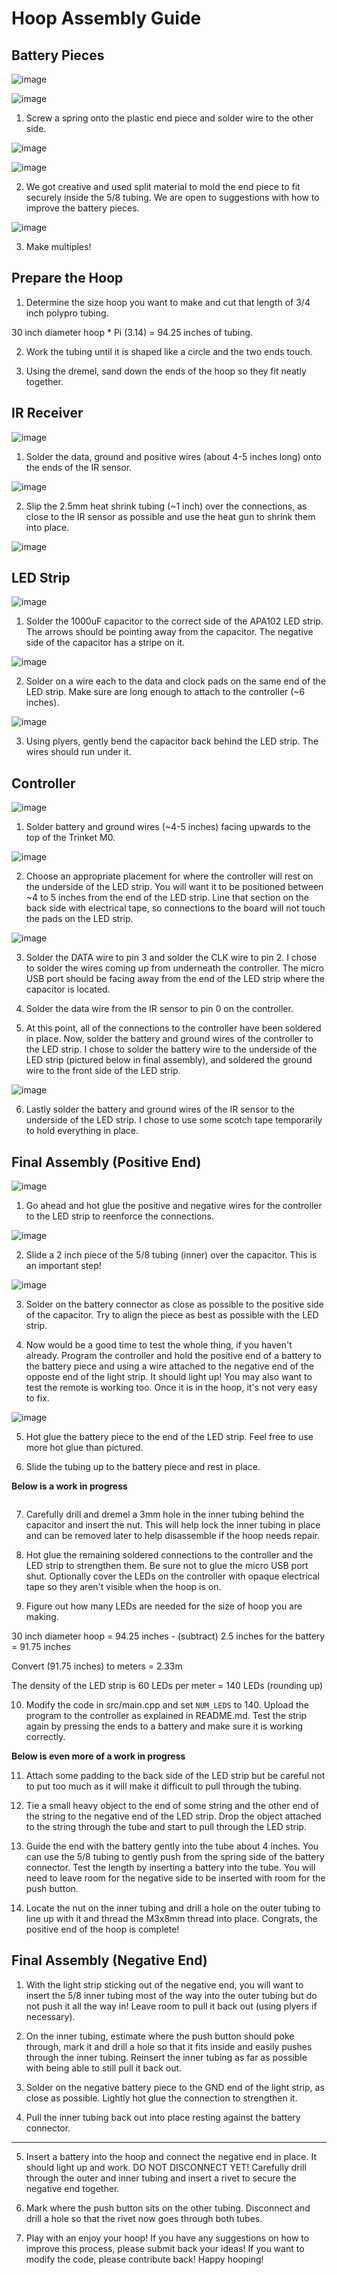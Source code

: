 # Hoop Assembly Guide

## Battery Pieces

![image](https://github.com/kgizzi/tulahoop/blob/master/guide/battery_2.JPG)

![image](https://github.com/kgizzi/tulahoop/blob/master/guide/battery_3.JPG)

1. Screw a spring onto the plastic end piece and solder wire to the other side.

![image](https://github.com/kgizzi/tulahoop/blob/master/guide/battery_4.JPG)

![image](https://github.com/kgizzi/tulahoop/blob/master/guide/battery_5.JPG)

2. We got creative and used split material to mold the end piece to fit securely inside the 5/8 tubing. We are open to suggestions with how to improve the battery pieces.

![image](https://github.com/kgizzi/tulahoop/blob/master/guide/battery_6.jpg)

3. Make multiples!


## Prepare the Hoop

1. Determine the size hoop you want to make and cut that length of 3/4 inch polypro tubing.

30 inch diameter hoop * Pi (3.14) = 94.25 inches of tubing.

2. Work the tubing until it is shaped like a circle and the two ends touch.

3. Using the dremel, sand down the ends of the hoop so they fit neatly together.


## IR Receiver

![image](https://github.com/kgizzi/tulahoop/blob/master/guide/ir_1.jpg)

1. Solder the data, ground and positive wires (about 4-5 inches long) onto the ends of the IR sensor.

![image](https://github.com/kgizzi/tulahoop/blob/master/guide/ir_2.jpg)

2. Slip the 2.5mm heat shrink tubing (~1 inch) over the connections, as close to the IR sensor as possible and use the heat gun to shrink them into place.

![image](https://github.com/kgizzi/tulahoop/blob/master/guide/ir_3.jpg)


## LED Strip

![image](https://github.com/kgizzi/tulahoop/blob/master/guide/led_1.jpg)

1. Solder the 1000uF capacitor to the correct side of the APA102 LED strip. The arrows should be pointing away from the capacitor. The negative side of the capacitor has a stripe on it.

![image](https://github.com/kgizzi/tulahoop/blob/master/guide/led_2.jpg)

2. Solder on a wire each to the data and clock pads on the same end of the LED strip. Make sure are long enough to attach to the controller (~6 inches).

![image](https://github.com/kgizzi/tulahoop/blob/master/guide/led_3.jpg)

3. Using plyers, gently bend the capacitor back behind the LED strip. The wires should run under it.


## Controller

![image](https://github.com/kgizzi/tulahoop/blob/master/guide/controller_1.jpg)

1. Solder battery and ground wires (~4-5 inches) facing upwards to the top of the Trinket M0.

![image](https://github.com/kgizzi/tulahoop/blob/master/guide/controller_2.jpg)

2. Choose an appropriate placement for where the controller will rest on the underside of the LED strip. You will want it to be positioned between ~4 to 5 inches from the end of the LED strip. Line that section on the back side with electrical tape, so connections to the board will not touch the pads on the LED strip.

![image](https://github.com/kgizzi/tulahoop/blob/master/guide/controller_3.jpg)

3. Solder the DATA wire to pin 3 and solder the CLK wire to pin 2. I chose to solder the wires coming up from underneath the controller. The micro USB port should be facing away from the end of the LED strip where the capacitor is located.

4. Solder the data wire from the IR sensor to pin 0 on the controller.

5. At this point, all of the connections to the controller have been soldered in place. Now, solder the battery and ground wires of the controller to the LED strip. I chose to solder the battery wire to the underside of the LED strip (pictured below in final assembly), and soldered the ground wire to the front side of the LED strip.

![image](https://github.com/kgizzi/tulahoop/blob/master/guide/controller_4.jpg)

6. Lastly solder the battery and ground wires of the IR sensor to the underside of the LED strip. I chose to use some scotch tape temporarily to hold everything in place.


## Final Assembly (Positive End)

![image](https://github.com/kgizzi/tulahoop/blob/master/guide/final_1.jpg)

1. Go ahead and hot glue the positive and negative wires for the controller to the LED strip to reenforce the connections.

![image](https://github.com/kgizzi/tulahoop/blob/master/guide/final_2.jpg)

2. Slide a 2 inch piece of the 5/8 tubing (inner) over the capacitor. This is an important step!

![image](https://github.com/kgizzi/tulahoop/blob/master/guide/final_3.jpg)

3. Solder on the battery connector as close as possible to the positive side of the capacitor. Try to align the piece as best as possible with the LED strip.

4. Now would be a good time to test the whole thing, if you haven't already. Program the controller and hold the positive end of a battery to the battery piece and using a wire attached to the negative end of the opposte end of the light strip. It should light up! You may also want to test the remote is working too. Once it is in the hoop, it's not very easy to fix.

![image](https://github.com/kgizzi/tulahoop/blob/master/guide/final_4.jpg)

5. Hot glue the battery piece to the end of the LED strip. Feel free to use more hot glue than pictured.

6. Slide the tubing up to the battery piece and rest in place.


**Below is a work in progress**


<image needed here>

7. Carefully drill and dremel a 3mm hole in the inner tubing behind the capacitor and insert the nut. This will help lock the inner tubing in place and can be removed later to help disassemble if the hoop needs repair.

8. Hot glue the remaining soldered connections to the controller and the LED strip to strengthen them. Be sure not to glue the micro USB port shut. Optionally cover the LEDs on the controller with opaque electrical tape so they aren't visible when the hoop is on.

9. Figure out how many LEDs are needed for the size of hoop you are making.

30 inch diameter hoop = 94.25 inches - (subtract) 2.5 inches for the battery = 91.75 inches

Convert (91.75 inches) to meters = 2.33m

The density of the LED strip is 60 LEDs per meter = 140 LEDs (rounding up)

10. Modify the code in src/main.cpp and set `NUM_LEDS` to 140. Upload the program to the controller as explained in README.md. Test the strip again by pressing the ends to a battery and make sure it is working correctly.

**Below is even more of a work in progress**

11. Attach some padding to the back side of the LED strip but be careful not to put too much as it will make it difficult to pull through the tubing.

12. Tie a small heavy object to the end of some string and the other end of the string to the negative end of the LED strip. Drop the object attached to the string through the tube and start to pull through the LED strip.

13. Guide the end with the battery gently into the tube about 4 inches. You can use the 5/8 tubing to gently push from the spring side of the battery connector. Test the length by inserting a battery into the tube. You will need to leave room for the negative side to be inserted with room for the push button.

14. Locate the nut on the inner tubing and drill a hole on the outer tubing to line up with it and thread the M3x8mm thread into place. Congrats, the positive end of the hoop is complete!

## Final Assembly (Negative End)

1. With the light strip sticking out of the negative end, you will want to insert the 5/8 inner tubing most of the way into the outer tubing but do not push it all the way in! Leave room to pull it back out (using plyers if necessary).

2. On the inner tubing, estimate where the push button should poke through, mark it and drill a hole so that it fits inside and easily pushes through the inner tubing. Reinsert the inner tubing as far as possible with being able to still pull it back out.

3. Solder on the negative battery piece to the GND end of the light strip, as close as possible. Lightly hot glue the connection to strengthen it.

4. Pull the inner tubing back out into place resting against the battery connector.

------

5. Insert a battery into the hoop and connect the negative end in place. It should light up and work. DO NOT DISCONNECT YET! Carefully drill through the outer and inner tubing and insert a rivet to secure the negative end together.

6. Mark where the push button sits on the other tubing. Disconnect and drill a hole so that the rivet now goes through both tubes.

7. Play with an enjoy your hoop! If you have any suggestions on how to improve this process, please submit back your ideas! If you want to modify the code, please contribute back! Happy hooping!
